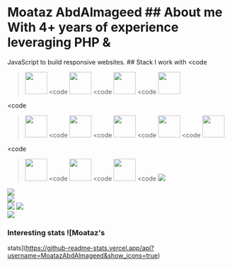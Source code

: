 # Moataz AbdAlmageed ## About me With 4+ years of experience leveraging PHP &
JavaScript to build responsive websites. ## Stack I work with
<code
  ><img
    height="50"
    src="https://www.vectorlogo.zone/logos/php/php-horizontal.svg"
/></code>
<code
  ><img
    height="50"
    src="https://www.vectorlogo.zone/logos/laravel/laravel-ar21.svg"
/></code>
<code
  ><img
    height="50"
    src="https://www.vectorlogo.zone/logos/nodejs/nodejs-horizontal.svg"
/></code>
<code
  ><img
    height="50"
    src="https://www.vectorlogo.zone/logos/mysql/mysql-horizontal.svg"
/></code>

<code
  ><img
    height="50"
    src="https://www.vectorlogo.zone/logos/github/github-ar21.svg"
/></code>
<code
  ><img
    height="50"
    src="https://www.vectorlogo.zone/logos/bitbucket/bitbucket-ar21.svg"
/></code>
<code
  ><img
    height="50"
    src="https://www.vectorlogo.zone/logos/atlassian_jira/atlassian_jira-ar21.svg"
/></code>
<code
  ><img
    height="50"
    src="https://www.vectorlogo.zone/logos/getpostman/getpostman-ar21.svg"
/></code>
<code
  ><img
    height="50"
    src="https://www.vectorlogo.zone/logos/git-scm/git-scm-ar21.svg"
/></code>

<code
  ><img
    height="50"
    src="https://www.vectorlogo.zone/logos/linux/linux-ar21.svg"
/></code>
<code
  ><img
    height="50"
    src="https://www.vectorlogo.zone/logos/ubuntu/ubuntu-ar21.svg"
/></code>
<code
  ><img
    height="50"
    src="https://www.vectorlogo.zone/logos/gnu_bash/gnu_bash-ar21.svg"
/></code>
<code
  ><img src="https://www.vectorlogo.zone/logos/w3_html5/w3_html5-icon.svg" />
</code>
<code
  ><img
    src="https://www.vectorlogo.zone/logos/javascript/javascript-horizontal.svg"
  />
</code>
<code
  ><img
    src="https://www.vectorlogo.zone/logos/typescriptlang/typescriptlang-icon.svg"
  />
</code>
<code
  ><img src="https://www.vectorlogo.zone/logos/reactjs/reactjs-icon.svg"
/></code>
<code
  ><img src="https://www.vectorlogo.zone/logos/wordpress/wordpress-icon.svg" />
</code>
<code
  ><img src="https://www.vectorlogo.zone/logos/graphql/graphql-icon.svg" />
</code>

### Interesting stats ![Moataz's
stats](https://github-readme-stats.vercel.app/api?username=MoatazAbdAlmageed&show_icons=true)
